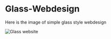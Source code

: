 # Glass-Webdesign
Here is the image of simple glass style webdesign

![Glass website](https://user-images.githubusercontent.com/41321919/116789710-f9288080-aad1-11eb-80e9-ff27ee5b2bdc.png)
